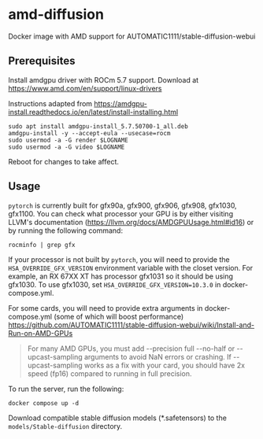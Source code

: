# amd-diffusion

Docker image with AMD support for AUTOMATIC1111/stable-diffusion-webui

## Prerequisites

Install amdgpu driver with ROCm 5.7 support. Download at https://www.amd.com/en/support/linux-drivers

Instructions adapted from https://amdgpu-install.readthedocs.io/en/latest/install-installing.html

```
sudo apt install amdgpu-install_5.7.50700-1_all.deb
amdgpu-install -y --accept-eula --usecase=rocm
sudo usermod -a -G render $LOGNAME
sudo usermod -a -G video $LOGNAME
```

Reboot for changes to take affect.

## Usage

`pytorch` is currently built for gfx90a, gfx900, gfx906, gfx908, gfx1030, gfx1100. You can check what processor your GPU is by either visiting LLVM's documentation (https://llvm.org/docs/AMDGPUUsage.html#id16) or by running the following command:

```
rocminfo | grep gfx
```

If your processor is not built by `pytorch`, you will need to provide the `HSA_OVERRIDE_GFX_VERSION` environment variable with the closet version. For example, an RX 67XX XT has processor gfx1031 so it should be using gfx1030. To use gfx1030, set `HSA_OVERRIDE_GFX_VERSION=10.3.0` in docker-compose.yml.

For some cards, you will need to provide extra arguments in docker-compose.yml (some of which will boost performance) https://github.com/AUTOMATIC1111/stable-diffusion-webui/wiki/Install-and-Run-on-AMD-GPUs
> For many AMD GPUs, you must add --precision full --no-half or --upcast-sampling arguments to avoid NaN errors or crashing. If --upcast-sampling works as a fix with your card, you should have 2x speed (fp16) compared to running in full precision.

To run the server, run the following:

```
docker compose up -d
```

Download compatible stable diffusion models (*.safetensors) to the `models/Stable-diffusion` directory.
